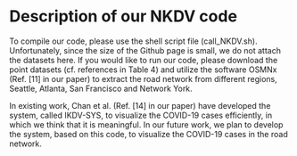 # Description of our NKDV code
To compile our code, please use the shell script file (call_NKDV.sh). Unfortunately, since the size of the Github page is small, we do not attach the datasets here. If you would like to run our code, please download the point datasets (cf. references in Table 4) and utilize the software OSMNx (Ref. [11] in our paper) to extract the road network from different regions, Seattle, Atlanta, San Francisco and Network York.

In existing work, Chan et al. (Ref. [14] in our paper) have developed the system, called IKDV-SYS, to visualize the COVID-19 cases efficiently, in which we think that it is meaningful. In our future work, we plan to develop the system, based on this code, to visualize the COVID-19 cases in the road network. 
